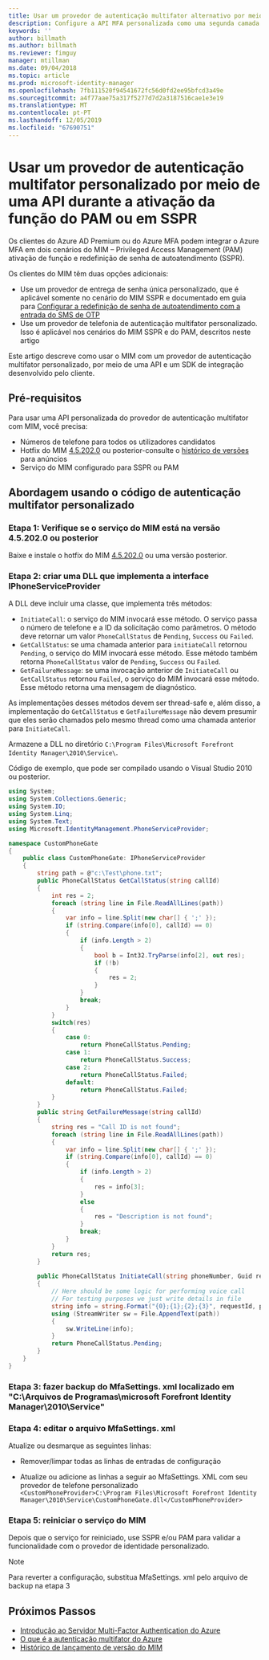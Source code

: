 ```yaml
---
title: Usar um provedor de autenticação multifator alternativo por meio de uma API para ativar o PAM ou no cenário de SSPR | Microsoft Docs
description: Configure a API MFA personalizada como uma segunda camada de segurança quando os usuários ativarem funções no Privileged Access Management e usarem a redefinição de senha de autoatendimento.
keywords: ''
author: billmath
ms.author: billmath
ms.reviewer: fimguy
manager: mtillman
ms.date: 09/04/2018
ms.topic: article
ms.prod: microsoft-identity-manager
ms.openlocfilehash: 7fb111520f94541672fc56d0fd2ee95bfcd3a49e
ms.sourcegitcommit: a4f77aae75a317f5277d7d2a3187516cae1e3e19
ms.translationtype: MT
ms.contentlocale: pt-PT
ms.lasthandoff: 12/05/2019
ms.locfileid: "67690751"
---
```

# <a name="use-a-custom-multi-factor-authentication-provider-via-an-api-during-pam-role-activation-or-in-sspr"></a>Usar um provedor de autenticação multifator personalizado por meio de uma API durante a ativação da função do PAM ou em SSPR

Os clientes do Azure AD Premium ou do Azure MFA podem integrar o Azure MFA em dois cenários do MIM – Privileged Access Management (PAM) ativação de função e redefinição de senha de autoatendimento (SSPR).

Os clientes do MIM têm duas opções adicionais:

 - Use um provedor de entrega de senha única personalizado, que é aplicável somente no cenário do MIM SSPR e documentado em guia para [Configurar a redefinição de senha de autoatendimento com a entrada do SMS de OTP](https://docs.microsoft.com/en-us/previous-versions/mim/hh824692(v=ws.10))
 - Use um provedor de telefonia de autenticação multifator personalizado. Isso é aplicável nos cenários do MIM SSPR e do PAM, descritos neste artigo

Este artigo descreve como usar o MIM com um provedor de autenticação multifator personalizado, por meio de uma API e um SDK de integração desenvolvido pelo cliente.  

## <a name="prerequisites"></a>Pré-requisitos

Para usar uma API personalizada do provedor de autenticação multifator com MIM, você precisa:

- Números de telefone para todos os utilizadores candidatos
- Hotfix do MIM [4.5.202.0](https://www.microsoft.com/download/details.aspx?id=57278) ou posterior-consulte o [histórico de versões](reference/version-history.md) para anúncios
- Serviço do MIM configurado para SSPR ou PAM

## <a name="approach-using-custom-multi-factor-authentication-code"></a>Abordagem usando o código de autenticação multifator personalizado

### <a name="step-1-ensure-mim-service-is-at-version-452020-or-later"></a>Etapa 1: Verifique se o serviço do MIM está na versão 4.5.202.0 ou posterior

Baixe e instale o hotfix do MIM [4.5.202.0](https://www.microsoft.com/download/details.aspx?id=57278) ou uma versão posterior.

### <a name="step-2-create-a-dll-which-implements-the-iphoneserviceprovider-interface"></a>Etapa 2: criar uma DLL que implementa a interface IPhoneServiceProvider

A DLL deve incluir uma classe, que implementa três métodos:

- `InitiateCall`: o serviço do MIM invocará esse método. O serviço passa o número de telefone e a ID da solicitação como parâmetros.  O método deve retornar um valor `PhoneCallStatus` de `Pending`, `Success` ou `Failed`.
- `GetCallStatus`: se uma chamada anterior para `initiateCall` retornou `Pending`, o serviço do MIM invocará esse método. Esse método também retorna `PhoneCallStatus` valor de `Pending`, `Success` ou `Failed`.
- `GetFailureMessage`: se uma invocação anterior de `InitiateCall` ou `GetCallStatus` retornou `Failed`, o serviço do MIM invocará esse método. Esse método retorna uma mensagem de diagnóstico.

As implementações desses métodos devem ser thread-safe e, além disso, a implementação do `GetCallStatus` e `GetFailureMessage` não devem presumir que eles serão chamados pelo mesmo thread como uma chamada anterior para `InitiateCall`.

Armazene a DLL no diretório `C:\Program Files\Microsoft Forefront Identity Manager\2010\Service\`.

Código de exemplo, que pode ser compilado usando o Visual Studio 2010 ou posterior.

```csharp
using System;
using System.Collections.Generic;
using System.IO;
using System.Linq;
using System.Text;
using Microsoft.IdentityManagement.PhoneServiceProvider;

namespace CustomPhoneGate
{
    public class CustomPhoneGate: IPhoneServiceProvider
    {
        string path = @"c:\Test\phone.txt";
        public PhoneCallStatus GetCallStatus(string callId)
        {
            int res = 2;
            foreach (string line in File.ReadAllLines(path))
            {
                var info = line.Split(new char[] { ';' });
                if (string.Compare(info[0], callId) == 0)
                {
                    if (info.Length > 2)
                    {
                        bool b = Int32.TryParse(info[2], out res);
                        if (!b)
                        {
                            res = 2;
                        }
                    }
                    break;
                }
            }
            switch(res)
            {
                case 0:
                    return PhoneCallStatus.Pending;
                case 1:
                    return PhoneCallStatus.Success;
                case 2:
                    return PhoneCallStatus.Failed;
                default:
                    return PhoneCallStatus.Failed;
            }       
        }
        public string GetFailureMessage(string callId)
        {
            string res = "Call ID is not found";
            foreach (string line in File.ReadAllLines(path))
            {
                var info = line.Split(new char[] { ';' });
                if (string.Compare(info[0], callId) == 0)
                {
                    if (info.Length > 2)
                    {
                        res = info[3];
                    }
                    else
                    {
                        res = "Description is not found";
                    }
                    break;
                }
            }
            return res;            
        }
        
        public PhoneCallStatus InitiateCall(string phoneNumber, Guid requestId, Dictionary<string,object> deliveryAttributes)
        {
            // Here should be some logic for performing voice call
            // For testing purposes we just write details in file             
            string info = string.Format("{0};{1};{2};{3}", requestId, phoneNumber, 0, string.Empty);
            using (StreamWriter sw = File.AppendText(path))
            {
                sw.WriteLine(info);                
            }
            return PhoneCallStatus.Pending;    
        }
    }
}
```
### <a name="step-3-backup-the-mfasettingsxml-located-in-the-cprogram-filesmicrosoft-forefront-identity-manager2010service"></a>Etapa 3: fazer backup do MfaSettings. xml localizado em "C:\Arquivos de Programas\microsoft Forefront Identity Manager\2010\Service"

### <a name="step-4-edit-the-mfasettingsxml-file"></a>Etapa 4: editar o arquivo MfaSettings. xml

Atualize ou desmarque as seguintes linhas:

- Remover/limpar todas as linhas de entradas de configuração 

- Atualize ou adicione as linhas a seguir ao MfaSettings. XML com seu provedor de telefone personalizado <br>
`<CustomPhoneProvider>C:\Program Files\Microsoft Forefront Identity Manager\2010\Service\CustomPhoneGate.dll</CustomPhoneProvider>`

### <a name="step-5-restart-mim-service"></a>Etapa 5: reiniciar o serviço do MIM

Depois que o serviço for reiniciado, use SSPR e/ou PAM para validar a funcionalidade com o provedor de identidade personalizado.

> [!NOTE] 
> Para reverter a configuração, substitua MfaSettings. xml pelo arquivo de backup na etapa 3


## <a name="next-steps"></a>Próximos Passos

- [Introdução ao Servidor Multi-Factor Authentication do Azure](https://docs.microsoft.com/en-us/azure/active-directory/authentication/howto-mfaserver-deploy)
- [O que é a autenticação multifator do Azure](https://docs.microsoft.com/azure/multi-factor-authentication/multi-factor-authentication)
- [Histórico de lançamento de versão do MIM](./reference/version-history.md)
